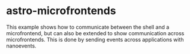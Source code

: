 # astro-microfrontends

This example shows how to communicate between the shell and a microfrontend, but can also be extended to show communication across microfrontends. This is done by sending events across 
applications with nanoevents.
